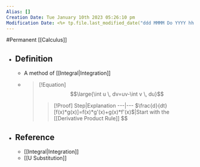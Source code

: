 ```yaml
---
Alias: []
Creation Date: Tue January 10th 2023 05:26:10 pm 
Modification Date: <%+ tp.file.last_modified_date("ddd MMMM Do YYYY hh:mm:ss a") %>
---
```

#Permanent [[Calculus]]

- ## Definition
	- A method of [[Integral|Integration]]
	- > [!Equation]
	  > $$\large{\int u \, dv=uv-\int v \, du}$$
	  > 
	  > > [!Proof]
	  > > Step|Explanation
	  > > ---|---
	  > > $\frac{d}{dt}[f(x)*g(x)]=f(x)*g'(x)+g(x)*f'(x)$|Start with the [[Derivative Product Rule]]
	  > > $$
- ## Reference
	- [[Integral|Integration]]
	- [[U Substitution]]
